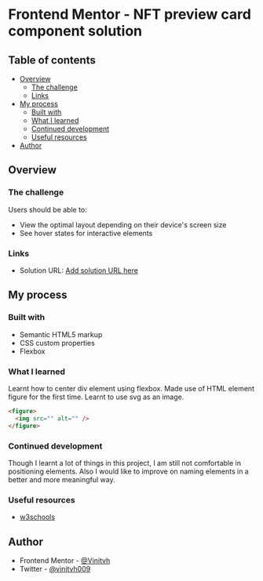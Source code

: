 # Frontend Mentor - NFT preview card component solution

## Table of contents

- [Overview](#overview)
  - [The challenge](#the-challenge)
  - [Links](#links)
- [My process](#my-process)
  - [Built with](#built-with)
  - [What I learned](#what-i-learned)
  - [Continued development](#continued-development)
  - [Useful resources](#useful-resources)
- [Author](#author)

## Overview

### The challenge

Users should be able to:

- View the optimal layout depending on their device's screen size
- See hover states for interactive elements

### Links

- Solution URL: [Add solution URL here](https://github.com/Vinitvh/nft-preview-card-component)

## My process

### Built with

- Semantic HTML5 markup
- CSS custom properties
- Flexbox

### What I learned

Learnt how to center div element using flexbox. Made use of HTML element figure for the first time.
Learnt to use svg as an image.

```html
<figure>
  <img src="" alt="" />
</figure>
```

### Continued development

Though I learnt a lot of things in this project, I am still not comfortable in positioning elements. Also I would like to improve on naming elements in a better and more meaningful way.

### Useful resources

- [w3schools](https://www.w3schools.com/css/css_align.asp)

## Author

- Frontend Mentor - [@Vinitvh](https://www.frontendmentor.io/profile/yourusername)
- Twitter - [@vinitvh009](https://www.twitter.com/vinitvh009)
